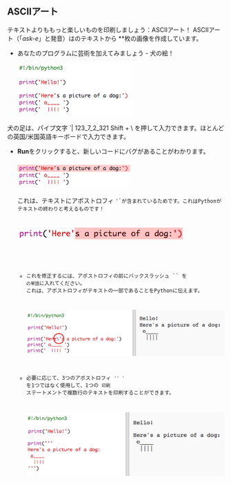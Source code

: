 ## ASCIIアート

テキストよりももっと楽しいものを印刷しましょう：ASCIIアート！ ASCIIアート（「*ask-e*」と発音）は</strong>のテキストから **枚の画像を作成しています。</p> 

+ あなたのプログラムに芸術を加えてみましょう - 犬の絵！
    
    ![スクリーンショット](images/me-dog.png)

犬の足は、パイプ文字 `| 123_7_2_321 Shift + \ </kbd> を押して入力できます。ほとんどの英国/米国英語キーボードで入力できます。</p>

<ul>
<li><p><strong>Run</strong>をクリックすると、新しいコードにバグがあることがわかります。</p>

<p><img src="images/me-dog-bug.png" alt="スクリーンショット" /></p>

<p>これは、テキストにアポストロフィ <code>'`が含まれているためです。これはPythonがテキストの終わりと考えるものです！

![スクリーンショット](images/me-dog-quote.png)</li> 

+ これを修正するには、アポストロフィの前にバックスラッシュ `` を `の単語`に入れてください。 これは、アポストロフィがテキストの一部であることをPythonに伝えます。
    
    ![スクリーンショット](images/me-dog-bug-fix.png)

+ 必要に応じて、3つのアポストロフィ `'' '` を1つではなく使用して、1つの `印刷` ステートメントで複数行のテキストを印刷することができます。
    
    ![スクリーンショット](images/me-dog-triple-quote.png)</ul>